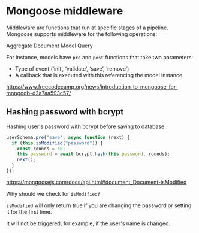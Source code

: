 # Mongoose middleware

Middleware are functions that run at specific stages of a pipeline. Mongoose supports middleware for the following operations:

Aggregate
Document
Model
Query

For instance, models have `pre` and `post` functions that take two parameters:

- Type of event (‘init’, ‘validate’, ‘save’, ‘remove’)
- A callback that is executed with this referencing the model instance

https://www.freecodecamp.org/news/introduction-to-mongoose-for-mongodb-d2a7aa593c57/

## Hashing password with bcrypt

Hashing user's password with bcrypt before saving to database.

```js
userSchema.pre("save", async function (next) {
  if (this.isModified("password")) {
    const rounds = 10;
    this.password = await bcrypt.hash(this.password, rounds);
    next();
  }
});
```

https://mongoosejs.com/docs/api.html#document_Document-isModified

Why should we check for `isModified`?

`isModified` will only return true if you are changing the password or setting it for the first time.

It will not be triggered, for example, if the user's name is changed.
